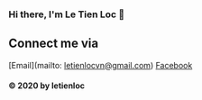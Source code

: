 ### Hi there, I'm Le Tien Loc 👋

<!--
**letienlocvn/letienlocvn** is a ✨ _special_ ✨ repository because its `README.md` (this file) appears on your GitHub profile.

Here are somethings about me:

- 🧑‍💻 I’m a student FPT University 
- 🌱 I’m currently learning software engineer. 
- ⚡ Fun fact: ... The world is one word !
-->

## Connect me via 
[Email](mailto: letienlocvn@gmail.com)
[Facebook](https://facebook.com/letienlocvn)


#### © 2020 by letienloc
